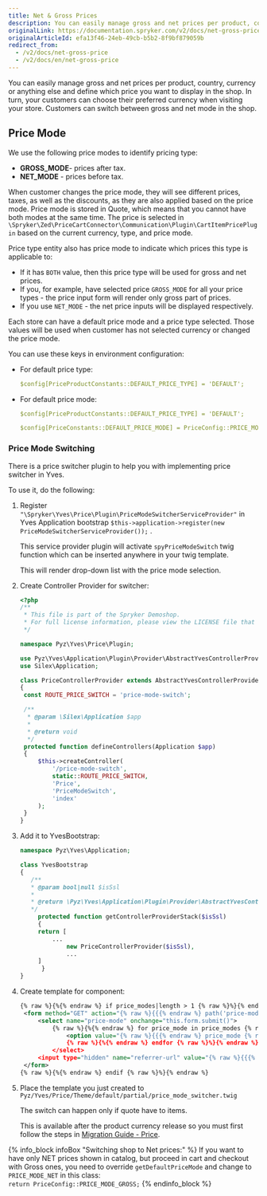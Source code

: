 ```yaml
---
title: Net & Gross Prices
description: You can easily manage gross and net prices per product, country, currency or anything else and define which price you want to display in the shop.
originalLink: https://documentation.spryker.com/v2/docs/net-gross-price
originalArticleId: efa13f46-24eb-49cb-b5b2-8f9bf879059b
redirect_from:
  - /v2/docs/net-gross-price
  - /v2/docs/en/net-gross-price
---
```


You can easily manage gross and net prices per product, country, currency or anything else and define which price you want to display in the shop. In turn, your customers can choose their preferred currency when visiting your store. Customers can switch between gross and net mode in the shop.

## Price Mode

We use the following price modes to identify pricing type:

- **GROSS_MODE**- prices after tax.
- **NET_MODE** - prices before tax.

When customer changes the price mode, they will see different prices, taxes, as well as the discounts, as they are also applied based on the price mode. Price mode is stored in Quote, which means that you cannot have both modes at the same time. The price is selected in `\Spryker\Zed\PriceCartConnector\Communication\Plugin\CartItemPricePlugin` based on the current currency, type, and price mode.

Price type entity also has price mode to indicate which prices this type is applicable to:

- If it has `BOTH` value, then this price type will be used for gross and net prices.
- If you, for example, have selected price `GROSS_MODE` for all your price types - the price input form will render only gross part of prices.
- If you use `NET_MODE` - the net price inputs will be displayed respectively.

Each store can have a default price mode and a price type selected. Those values will be used when customer has not selected currency or changed the price mode.

You can use these keys in environment configuration:

- For default price type:

  ```yaml
  $config[PriceProductConstants::DEFAULT_PRICE_TYPE] = 'DEFAULT';
  ```
 

- For default price mode:

   ```yaml
  $config[PriceProductConstants::DEFAULT_PRICE_TYPE] = 'DEFAULT';
  ```

  ```yaml
  $config[PriceConstants::DEFAULT_PRICE_MODE] = PriceConfig::PRICE_MODE_GROSS;
  ```


### Price Mode Switching

There is a price switcher plugin to help you with implementing price switcher in Yves.

To use it, do the following:

1. Register ` "\Spryker\Yves\Price\Plugin\PriceModeSwitcherServiceProvider"`  in Yves Application bootstrap `$this->application->register(new PriceModeSwitcherServiceProvider());` .

   This service provider plugin will activate `spyPriceModeSwitch` twig function which can be inserted anywhere in your twig template.

   This will render drop-down list with the price mode selection.

2. Create Controller Provider for switcher:

   ```php
   <?php
   /**
    * This file is part of the Spryker Demoshop.
    * For full license information, please view the LICENSE file that was distributed with this source code.
    */
   
   namespace Pyz\Yves\Price\Plugin;
   
   use Pyz\Yves\Application\Plugin\Provider\AbstractYvesControllerProvider;
   use Silex\Application;
   
   class PriceControllerProvider extends AbstractYvesControllerProvider
   {
   	const ROUTE_PRICE_SWITCH = 'price-mode-switch';
   
   	/**
   	 * @param \Silex\Application $app
   	 *
   	 * @return void
   	 */
   	protected function defineControllers(Application $app)
   	{
   		$this->createController(
   			'/price-mode-switch',
   			static::ROUTE_PRICE_SWITCH,
   			'Price',
   			'PriceModeSwitch',
   			'index'
   		);
   	}
   }
   ```

3. Add it to YvesBootstrap:

   ```php
   namespace Pyz\Yves\Application;
   
   class YvesBootstrap
   {
      /**
      * @param bool|null $isSsl
      *
      * @return \Pyz\Yves\Application\Plugin\Provider\AbstractYvesControllerProvider[]
      */
     	protected function getControllerProviderStack($isSsl)
    	{	
   		return [
       		...
          		new PriceControllerProvider($isSsl),
          		...
   		]
    	 }
   }
   ```
4. Create template for component:

   ```xml
   {% raw %}{%{% endraw %} if price_modes|length > 1 {% raw %}%}{% endraw %}
   	<form method="GET" action="{% raw %}{{{% endraw %} path('price-mode-switch') {% raw %}}}{% endraw %}" data-component="price-mode-switch">
   		<select name="price-mode" onchange="this.form.submit()">
   			{% raw %}{%{% endraw %} for price_mode in price_modes {% raw %}%}{% endraw %}
   				<option value="{% raw %}{{{% endraw %} price_mode {% raw %}}}{% endraw %}" {% raw %}{{{% endraw %} (price_mode == current_price_mode) ? 'selected' : ''{% raw %}}}{% endraw %}>{% raw %}{{{% endraw %} ('price.mode.' ~ price_mode | lower) | trans {% raw %}}}{% endraw %}</option>
   				{% raw %}{%{% endraw %} endfor {% raw %}%}{% endraw %}
   			</select>
   		<input type="hidden" name="referrer-url" value="{% raw %}{{{% endraw %} app.request.requestUri {% raw %}}}{% endraw %}" />
   	</form>
   {% raw %}{%{% endraw %} endif {% raw %}%}{% endraw %}
   ```

5. Place the template you just created to `Pyz/Yves/Price/Theme/default/partial/price_mode_switcher.twig`

   The switch can happen only if quote have to items.

   This is available after the product currency release so you must first follow the steps in [Migration Guide - Price](/docs/scos/dev/migration-and-integration/page.version/module-migration-guides/migration-guide-price.html).
   
   
 {% info_block infoBox "Switching shop to Net prices:" %}
If you want to have only NET prices shown in catalog, but proceed in cart and checkout with Gross ones, you need to override `getDefaultPriceMode` and change to `PRICE_MODE_NET` in this class:<br>`return PriceConfig::PRICE_MODE_GROSS;`
{% endinfo_block %}
 
